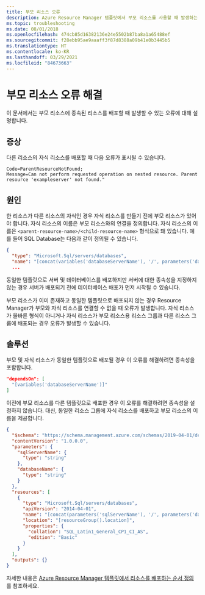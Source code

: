 ```yaml
---
title: 부모 리소스 오류
description: Azure Resource Manager 템플릿에서 부모 리소스를 사용할 때 발생하는 오류를 해결하는 방법을 설명합니다.
ms.topic: troubleshooting
ms.date: 08/01/2018
ms.openlocfilehash: 474cb85d16382136e24e5502b87ba8a1a65488ef
ms.sourcegitcommit: f28ebb95ae9aaaff3f87d8388a09b41e0b3445b5
ms.translationtype: HT
ms.contentlocale: ko-KR
ms.lasthandoff: 03/29/2021
ms.locfileid: "84673663"
---
```

# <a name="resolve-errors-for-parent-resources"></a>부모 리소스 오류 해결

이 문서에서는 부모 리소스에 종속된 리소스를 배포할 때 발생할 수 있는 오류에 대해 설명합니다.

## <a name="symptom"></a>증상

다른 리소스의 자식 리소스를 배포할 때 다음 오류가 표시될 수 있습니다.

```
Code=ParentResourceNotFound;
Message=Can not perform requested operation on nested resource. Parent resource 'exampleserver' not found."
```

## <a name="cause"></a>원인

한 리소스가 다른 리소스의 자식인 경우 자식 리소스를 만들기 전에 부모 리소스가 있어야 합니다. 자식 리소스의 이름은 부모 리소스와의 연결을 정의합니다. 자식 리소스의 이름은 `<parent-resource-name>/<child-resource-name>` 형식으로 돼 있습니다. 예를 들어 SQL Database는 다음과 같이 정의될 수 있습니다.

```json
{
  "type": "Microsoft.Sql/servers/databases",
  "name": "[concat(variables('databaseServerName'), '/', parameters('databaseName'))]",
  ...
```

동일한 템플릿으로 서버 및 데이터베이스를 배포하지만 서버에 대한 종속성을 지정하지 않는 경우 서버가 배포되기 전에 데이터베이스 배포가 먼저 시작될 수 있습니다.

부모 리소스가 이미 존재하고 동일한 템플릿으로 배포되지 않는 경우 Resource Manager가 부모와 자식 리소스를 연결할 수 없을 때 오류가 발생합니다. 자식 리소스가 올바른 형식이 아니거나 자식 리소스가 부모 리소스용 리소스 그룹과 다른 리소스 그룹에 배포되는 경우 오류가 발생할 수 있습니다.

## <a name="solution"></a>솔루션

부모 및 자식 리소스가 동일한 템플릿으로 배포될 경우 이 오류를 해결하려면 종속성을 포함합니다.

```json
"dependsOn": [
  "[variables('databaseServerName')]"
]
```

이전에 부모 리소스를 다른 템플릿으로 배포한 경우 이 오류를 해결하려면 종속성을 설정하지 않습니다. 대신, 동일한 리소스 그룹에 자식 리소스를 배포하고 부모 리소스의 이름을 제공합니다.

```json
{
  "$schema": "https://schema.management.azure.com/schemas/2019-04-01/deploymentTemplate.json#",
  "contentVersion": "1.0.0.0",
  "parameters": {
    "sqlServerName": {
      "type": "string"
    },
    "databaseName": {
      "type": "string"
    }
  },
  "resources": [
    {
      "type": "Microsoft.Sql/servers/databases",
      "apiVersion": "2014-04-01",
      "name": "[concat(parameters('sqlServerName'), '/', parameters('databaseName'))]",
      "location": "[resourceGroup().location]",
      "properties": {
        "collation": "SQL_Latin1_General_CP1_CI_AS",
        "edition": "Basic"
      }
    }
  ],
  "outputs": {}
}
```

자세한 내용은 [Azure Resource Manager 템플릿에서 리소스를 배포하는 순서 정의](define-resource-dependency.md)를 참조하세요.